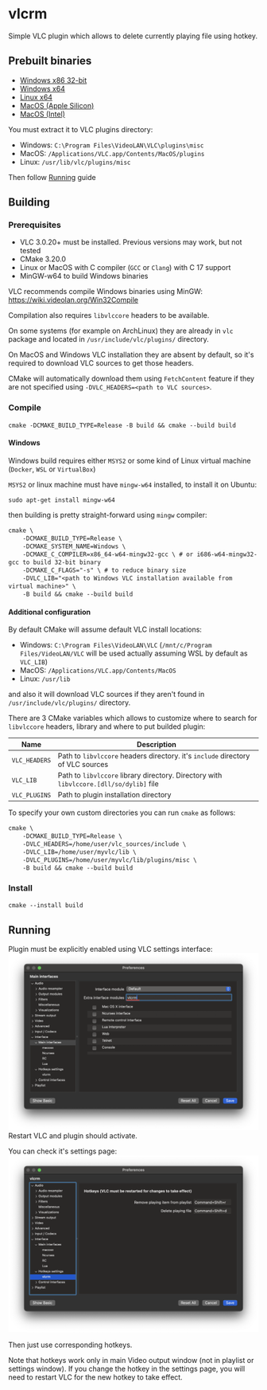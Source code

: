 # vlcrm

Simple VLC plugin which allows to delete currently playing file using hotkey.

## Prebuilt binaries

* [Windows x86 32-bit](https://github.com/acc15/vlcrm/releases/download/v1.0/vlcrm_win32.zip)
* [Windows x64](https://github.com/acc15/vlcrm/releases/download/v1.0/vlcrm_win64.zip)
* [Linux x64](https://github.com/acc15/vlcrm/releases/download/v1.0/vlcrm_linux.zip)
* [MacOS (Apple Silicon)](https://github.com/acc15/vlcrm/releases/download/v1.0/vlcrm_macos_arm64.zip)
* [MacOS (Intel)](https://github.com/acc15/vlcrm/releases/download/v1.0/vlcrm_macos_intel64.zip)

You must extract it to VLC plugins directory:

* Windows: `C:\Program Files\VideoLAN\VLC\plugins\misc`
* MacOS: `/Applications/VLC.app/Contents/MacOS/plugins`
* Linux: `/usr/lib/vlc/plugins/misc`

Then follow [Running](#running) guide

## Building

### Prerequisites

* VLC 3.0.20+ must be installed. Previous versions may work, but not tested
* CMake 3.20.0
* Linux or MacOS with C compiler (`GCC` or `Clang`) with C 17 support
* MinGW-w64 to build Windows binaries

VLC recommends compile Windows binaries using MinGW: https://wiki.videolan.org/Win32Compile

Compilation also requires `libvlccore` headers to be available.

On some systems (for example on ArchLinux) they are already in `vlc` package 
and located in `/usr/include/vlc/plugins/` directory.

On MacOS and Windows VLC installation they are absent by default, so it's required to download VLC sources to get those headers.

CMake will automatically download them using `FetchContent` feature if they are not specified using `-DVLC_HEADERS=<path to VLC sources>`.

### Compile

    cmake -DCMAKE_BUILD_TYPE=Release -B build && cmake --build build

#### Windows

Windows build requires either `MSYS2` or some kind of Linux virtual machine (`Docker`, `WSL` or `VirtualBox`)

`MSYS2` or linux machine must have `mingw-w64` installed, to install it on Ubuntu:

    sudo apt-get install mingw-w64

then building is pretty straight-forward using `mingw` compiler:

    cmake \
        -DCMAKE_BUILD_TYPE=Release \
        -DCMAKE_SYSTEM_NAME=Windows \
        -DCMAKE_C_COMPILER=x86_64-w64-mingw32-gcc \ # or i686-w64-mingw32-gcc to build 32-bit binary
        -DCMAKE_C_FLAGS="-s" \ # to reduce binary size
        -DVLC_LIB="<path to Windows VLC installation available from virtual machine>" \
        -B build && cmake --build build

#### Additional configuration

By default CMake will assume default VLC install locations:

* Windows: `C:\Program Files\VideoLAN\VLC` (`/mnt/c/Program Files/VideoLAN/VLC` will be used actually assuming WSL by default as `VLC_LIB`)
* MacOS: `/Applications/VLC.app/Contents/MacOS`
* Linux: `/usr/lib`

and also it will download VLC sources if they aren't found in `/usr/include/vlc/plugins/` directory. 

There are 3 CMake variables which allows to customize where to search for `libvlccore` headers, library and where to put builded plugin:

| Name          | Description                                                                             |
| ------------- | --------------------------------------------------------------------------------------- |
| `VLC_HEADERS` | Path to `libvlccore` headers directory. it's `include` directory of VLC sources         |
| `VLC_LIB`     | Path to `libvlccore` library directory. Directory with `libvlccore.[dll/so/dylib]` file |
| `VLC_PLUGINS` | Path to plugin installation directory                                                   |

To specify your own custom directories you can run `cmake` as follows:

    cmake \
        -DCMAKE_BUILD_TYPE=Release \
        -DVLC_HEADERS=/home/user/vlc_sources/include \
        -DVLC_LIB=/home/user/myvlc/lib \
        -DVLC_PLUGINS=/home/user/myvlc/lib/plugins/misc \
        -B build && cmake --build build

### Install

    cmake --install build

## Running

Plugin must be explicitly enabled using VLC settings interface:
![enable_vlcrm](images/enable_vlcrm.png)
Restart VLC and plugin should activate. 

You can check it's settings page:
![vlcrm_settings](images/vlcrm_settings.png)

Then just use corresponding hotkeys. 

Note that hotkeys work only in main Video output window (not in playlist or settings window).
If you change the hotkey in the settings page, you will need to restart VLC for the new hotkey to take effect.
